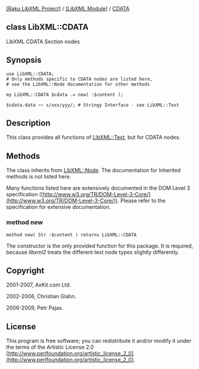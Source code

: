 [[Raku LibXML Project]](https://libxml-raku.github.io)
 / [[LibXML Module]](https://libxml-raku.github.io/LibXML-raku)
 / [CDATA](https://libxml-raku.github.io/LibXML-raku/CDATA)

class LibXML::CDATA
-------------------

LibXML CDATA Section nodes

Synopsis
--------

    use LibXML::CDATA;
    # Only methods specific to CDATA nodes are listed here,
    # see the LibXML::Node documentation for other methods

    my LibXML::CDATA $cdata .= new( :$content );

    $cdata.data ~~ s/xxx/yyy/; # Stringy Interface - see LibXML::Text

Description
-----------

This class provides all functions of [LibXML::Text](https://libxml-raku.github.io/LibXML-raku/Text), but for CDATA nodes.

Methods
-------

The class inherits from [LibXML::Node](https://libxml-raku.github.io/LibXML-raku/Node). The documentation for Inherited methods is not listed here.

Many functions listed here are extensively documented in the DOM Level 3 specification ([http://www.w3.org/TR/DOM-Level-3-Core/](http://www.w3.org/TR/DOM-Level-3-Core/)). Please refer to the specification for extensive documentation.

### method new

    method new( Str :$content ) returns LibXML::CDATA

The constructor is the only provided function for this package. It is required, because *libxml2* treats the different text node types slightly differently.

Copyright
---------

2001-2007, AxKit.com Ltd.

2002-2006, Christian Glahn.

2006-2009, Petr Pajas.

License
-------

This program is free software; you can redistribute it and/or modify it under the terms of the Artistic License 2.0 [http://www.perlfoundation.org/artistic_license_2_0](http://www.perlfoundation.org/artistic_license_2_0).

